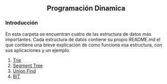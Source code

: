 <div align="center">
  
  ## Programación Dinamica
    
</div>

### Introducción

 En esta carpeta se encuentran cuatro de las estructura de datos más importantes. Cada estructura de datos contiene su propio README.md el que contiene una breve explicación de como funciona esa estructura, con sus aplicaciones y un ejemplo.
 
 1. [Trie](https://github.com/Khenya/Algoritmica/tree/main/Estructura%20de%20Datos/Trie)
 2. [Segment Tree](https://github.com/Khenya/Algoritmica/tree/main/Estructura%20de%20Datos/SegmentTree)
 3. [Union Find](https://github.com/Khenya/Algoritmica/tree/main/Estructura%20de%20Datos/Union%20Find)
 4. [BIT](https://github.com/Khenya/Algoritmica/tree/main/Estructura%20de%20Datos/BIT)

</div>
